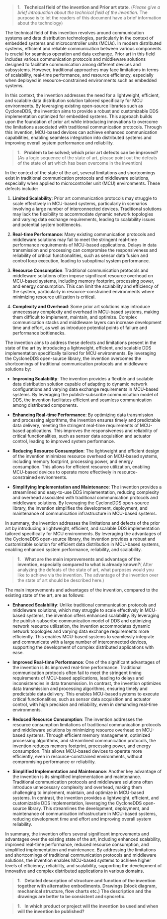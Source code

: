 
> 1.   **Technical field of the invention and Prior art state**. (_Please give a brief introduction about the technical field of the invention._ The purpose is to let the readers of this document have a brief information about the technology)


The technical field of this invention revolves around communication systems and data distribution technologies, particularly in the context of embedded systems and microcontroller units (MCUs). In modern distributed systems, efficient and reliable communication between various components is crucial for seamless operation and data exchange. Prior art in this field includes various communication protocols and middleware solutions designed to facilitate communication among different devices and subsystems. However, traditional approaches may face limitations in terms of scalability, real-time performance, and resource efficiency, especially when deployed in resource-constrained environments such as embedded systems.

In this context, the invention addresses the need for a lightweight, efficient, and scalable data distribution solution tailored specifically for MCU environments. By leveraging existing open-source libraries such as CycloneDDS, the invention aims to provide a robust and customizable DDS implementation optimized for embedded systems. This approach builds upon the foundation of prior art while introducing innovations to overcome the limitations associated with traditional communication protocols. Through this invention, MCU-based devices can achieve enhanced communication capabilities, enabling seamless integration into distributed systems and improving overall system performance and reliability.


> 1.   **Problem to be solved; which prior art defects can be improved?** (As a logic sequence of the state of art, please point out the defeats of the state of art which has been overcome in the invention)



In the context of the state of the art, several limitations and shortcomings exist in traditional communication protocols and middleware solutions, especially when applied to microcontroller unit (MCU) environments. These defects include:

1. **Limited Scalability**: Prior art communication protocols may struggle to scale effectively in MCU-based systems, particularly in scenarios involving a large number of interconnected devices. Traditional solutions may lack the flexibility to accommodate dynamic network topologies and varying data exchange requirements, leading to scalability issues and potential system bottlenecks.
    
2. **Real-time Performance**: Many existing communication protocols and middleware solutions may fail to meet the stringent real-time performance requirements of MCU-based applications. Delays in data transmission and processing can compromise the responsiveness and reliability of critical functionalities, such as sensor data fusion and control loop execution, leading to suboptimal system performance.
    
3. **Resource Consumption**: Traditional communication protocols and middleware solutions often impose significant resource overhead on MCU-based systems, including memory footprint, processing power, and energy consumption. This can limit the scalability and efficiency of the system, particularly in resource-constrained environments where minimizing resource utilization is critical.
    
4. **Complexity and Overhead**: Some prior art solutions may introduce unnecessary complexity and overhead in MCU-based systems, making them difficult to implement, maintain, and optimize. Complex communication stacks and middleware layers can increase development time and effort, as well as introduce potential points of failure and performance bottlenecks.
    

The invention aims to address these defects and limitations present in the state of the art by introducing a lightweight, efficient, and scalable DDS implementation specifically tailored for MCU environments. By leveraging the CycloneDDS open-source library, the invention overcomes the shortcomings of traditional communication protocols and middleware solutions by:

- **Improving Scalability**: The invention provides a flexible and scalable data distribution solution capable of adapting to dynamic network configurations and varying data exchange requirements in MCU-based systems. By leveraging the publish-subscribe communication model of DDS, the invention facilitates efficient and seamless communication among distributed components.
    
- **Enhancing Real-time Performance**: By optimizing data transmission and processing algorithms, the invention ensures timely and predictable data delivery, meeting the stringent real-time requirements of MCU-based applications. This improves the responsiveness and reliability of critical functionalities, such as sensor data acquisition and actuator control, leading to improved system performance.
    
- **Reducing Resource Consumption**: The lightweight and efficient design of the invention minimizes resource overhead on MCU-based systems, including memory footprint, processing power, and energy consumption. This allows for efficient resource utilization, enabling MCU-based devices to operate more effectively in resource-constrained environments.
    
- **Simplifying Implementation and Maintenance**: The invention provides a streamlined and easy-to-use DDS implementation, reducing complexity and overhead associated with traditional communication protocols and middleware solutions. By leveraging the CycloneDDS open-source library, the invention simplifies the development, deployment, and maintenance of communication infrastructure in MCU-based systems.
    

In summary, the invention addresses the limitations and defects of the prior art by introducing a lightweight, efficient, and scalable DDS implementation tailored specifically for MCU environments. By leveraging the advantages of the CycloneDDS open-source library, the invention provides a robust and customizable solution for efficient data distribution in MCU-based systems, enabling enhanced system performance, reliability, and scalability.



> **1.**   **What are the main improvements and advantage of the invention, especially compared to what is already known?**( After analyzing the defeats of the state of art, what purposes would you like to achieve via the invention. The advantage of the invention over the state of art should be described here.)

The main improvements and advantages of the invention, compared to the existing state of the art, are as follows:

- **Enhanced Scalability**: Unlike traditional communication protocols and middleware solutions, which may struggle to scale effectively in MCU-based systems, the invention offers enhanced scalability. By leveraging the publish-subscribe communication model of DDS and optimizing network resource utilization, the invention accommodates dynamic network topologies and varying data exchange requirements more efficiently. This enables MCU-based systems to seamlessly integrate and communicate with a large number of interconnected devices, supporting the development of complex distributed applications with ease.
    
- **Improved Real-time Performance**: One of the significant advantages of the invention is its improved real-time performance. Traditional communication protocols often fail to meet the stringent timing requirements of MCU-based applications, leading to delays and inconsistencies in data transmission. In contrast, the invention optimizes data transmission and processing algorithms, ensuring timely and predictable data delivery. This enables MCU-based systems to execute critical functionalities, such as sensor data acquisition and actuator control, with high precision and reliability, even in demanding real-time environments.
    
- **Reduced Resource Consumption**: The invention addresses the resource consumption limitations of traditional communication protocols and middleware solutions by minimizing resource overhead on MCU-based systems. Through efficient memory management, optimized processing algorithms, and streamlined communication protocols, the invention reduces memory footprint, processing power, and energy consumption. This allows MCU-based devices to operate more efficiently, even in resource-constrained environments, without compromising performance or reliability.
    
- **Simplified Implementation and Maintenance**: Another key advantage of the invention is its simplified implementation and maintenance. Traditional communication protocols and middleware solutions often introduce unnecessary complexity and overhead, making them challenging to implement, maintain, and optimize in MCU-based systems. In contrast, the invention provides a lightweight, efficient, and customizable DDS implementation, leveraging the CycloneDDS open-source library. This streamlines the development, deployment, and maintenance of communication infrastructure in MCU-based systems, reducing development time and effort and improving overall system reliability.
    

In summary, the invention offers several significant improvements and advantages over the existing state of the art, including enhanced scalability, improved real-time performance, reduced resource consumption, and simplified implementation and maintenance. By addressing the limitations and shortcomings of traditional communication protocols and middleware solutions, the invention enables MCU-based systems to achieve higher levels of efficiency, reliability, and scalability, supporting the development of innovative and complex distributed applications in various domains.




> **1.**   **Detailed description of structure and function of the invention together with alternative embodiments. Drawings (block diagram, mechanical structure, flow charts etc.) The description and the drawings are better to be consistent** **and syncretic.**









> **1.**   **In which product or project will the invention be used and when will the invention be published?**
> 




